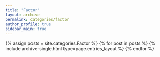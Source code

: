 ```yaml
---
title: "Factor"
layout: archive
permalink: categories/factor
author_profile: true
sidebar_main: true
---
```



{% assign posts = site.categories.Factor %}
{% for post in posts %} {% include archive-single.html type=page.entries_layout %} {% endfor %}